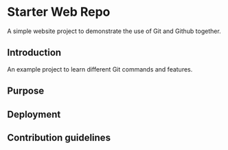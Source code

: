 # Starter Web Repo

A simple website project to demonstrate the use of Git and Github together.

## Introduction
An example project to learn different Git commands and features.

## Purpose

## Deployment

## Contribution guidelines